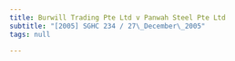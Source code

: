 ```yaml
---
title: Burwill Trading Pte Ltd v Panwah Steel Pte Ltd
subtitle: "[2005] SGHC 234 / 27\_December\_2005"
tags: null

---
```


